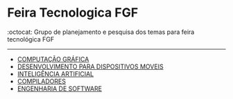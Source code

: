 # Feira Tecnologica FGF
:octocat: Grupo de planejamento e pesquisa dos temas para feira tecnológica FGF 

---

- [COMPUTAÇÃO GRÁFICA](cg/README.md)
- [DESENVOLVIMENTO PARA DISPOSITIVOS MOVEIS](dpdm/README.md)
- [INTELIGÊNCIA ARTIFICIAL]()
- [COMPILADORES]()
- [ENGENHARIA DE SOFTWARE]()
